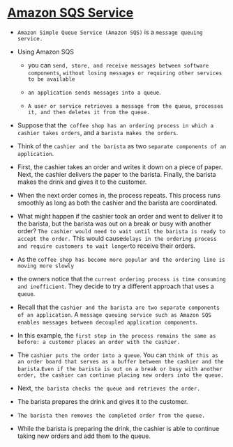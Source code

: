 # <ins> Amazon SQS Service </ins> #

- `Amazon Simple Queue Service (Amazon SQS)` is a `message queuing service.`

- Using Amazon SQS

    -  you can `send, store, and receive messages between software components`, `without losing messages or requiring other services to be available`

    - `an application sends messages into a queue`.
    
    -  `A user or service retrieves a message from the queue`,` processes it, and then deletes it from the queue.`

- Suppose that the` coffee shop has an ordering process in which a cashier takes orders`, and a `barista makes the orders`. 

- Think of the `cashier and the barista` as two `separate components of an application`. 

- First, the cashier takes an order and writes it down on a piece of paper. Next, the cashier delivers the paper to the barista. Finally, the barista makes the drink and gives it to the customer.

- When the next order comes in, the process repeats. This process runs smoothly as long as both the cashier and the barista are coordinated.

- What might happen if the cashier took an order and went to deliver it to the barista, but the barista was out on a break or busy with another order? `The cashier would need to wait until the barista is ready to accept the order.` This would cause` delays in the ordering process and require customers to wait longer `to receive their orders.

- As the `coffee shop has become more popular and the ordering line is moving more slowly`

- the owners notice that the `current ordering process is time consuming and inefficient`. They decide to try a different approach that uses a `queue`.

- Recall that the `cashier and the barista are two separate components of an application`. A `message queuing service such as Amazon SQS enables messages between decoupled application components`.

- In this example, the `first step in the process remains the same as before: a customer places an order with the cashier. `

- The `cashier puts the order into a queue`. You can `think of this as an order board that serves as a buffer between the cashier and the barista`.` Even if the barista is out on a break or busy with another order, the cashier can continue placing new orders into the queue. 
`
- Next, `the barista checks the queue and retrieves the order.`

- The barista prepares the drink and gives it to the customer. 

- `The barista then removes the completed order from the queue. `

- While the barista is preparing the drink, the cashier is able to continue taking new orders and add them to the queue.


